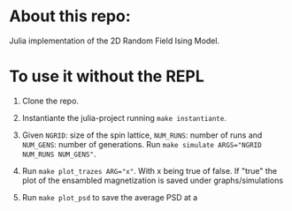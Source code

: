 # About this repo:
Julia implementation of the 2D Random Field Ising Model. 

# To use it without the REPL
 1. Clone the repo.

 2. Instantiante the julia-project running `make instantiante`.

 3. Given `NGRID`: size of the spin lattice, `NUM_RUNS`: number of runs and `NUM_GENS`: number of generations. Run `make simulate ARGS="NGRID NUM_RUNS NUM_GENS"`. 
 
 4. Run `make plot_trazes ARG="x"`. With x being true of false. If "true" the plot of the ensambled magnetization is saved under graphs/simulations

 5. Run `make plot_psd` to save the average PSD at a 